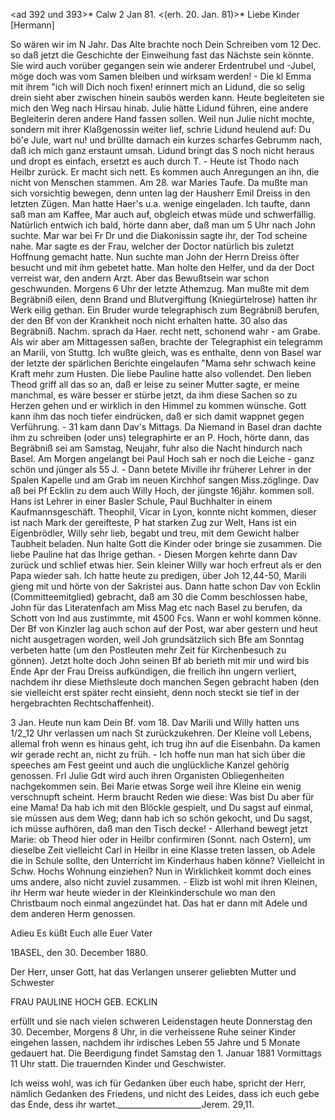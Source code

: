 <ad 392 und 393>* Calw 2 Jan 81.
 <(erh. 20. Jan. 81)>*
Liebe Kinder [Hermann]

So wären wir im N Jahr. Das Alte brachte noch Dein Schreiben vom 12 Dec. so daß jetzt die Geschichte der Einweihung fast das Nächste sein könnte. Sie wird auch vorüber gegangen sein wie anderer Erdentrubel und -Jubel, möge doch was vom Samen bleiben und wirksam werden! - Die kl Emma mit ihrem "ich will Dich noch fixen! erinnert mich an Lidund, die so selig drein sieht aber zwischen hinein saubös werden kann. Heute begleiteten sie mich den Weg nach Hirsau hinab. Julie hätte Lidund führen, eine andere Begleiterin deren andere Hand fassen sollen. Weil nun Julie nicht mochte, sondern mit ihrer Klaßgenossin weiter lief, schrie Lidund heulend auf: Du bö'e Jule, wart nu! und brüllte darnach ein kurzes scharfes Gebrumm nach, daß ich mich ganz erstaunt umsah. Lidund bringt das S noch nicht heraus und dropt es einfach, ersetzt es auch durch T. - Heute ist Thodo nach Heilbr zurück. Er macht sich nett. Es kommen auch Anregungen an ihn, die nicht von Menschen stammen. Am 28. war Maries Taufe. Da mußte man sich vorsichtig bewegen, denn unten lag der Hausherr Emil Dreiss in den letzten Zügen. Man hatte Haer's u.a. wenige eingeladen. Ich taufte, dann saß man am Kaffee, Mar auch auf, obgleich etwas müde und schwerfällig. Natürlich entwich ich bald, hörte dann aber, daß man um 5 Uhr nach John suchte. Mar war bei Fr Dr und die Diakonissin sagte ihr, der Tod scheine nahe. Mar sagte es der Frau, welcher der Doctor natürlich bis zuletzt Hoffnung gemacht hatte. Nun suchte man John der Herrn Dreiss öfter besucht und mit ihm gebetet hatte. Man holte den Helfer, und da der Doct verreist war, den andern Arzt. Aber das Bewußtsein war schon geschwunden. Morgens 6 Uhr der letzte Athemzug. Man mußte mit dem Begräbniß eilen, denn Brand und Blutvergiftung (Kniegürtelrose) hatten ihr Werk eilig gethan. Ein Bruder wurde telegraphisch zum Begräbniß berufen, der den Bf von der Krankheit noch nicht erhalten hatte. 30 also das Begräbniß. Nachm. sprach da Haer. recht nett, schonend wahr - am Grabe. Als wir aber am Mittagessen saßen, brachte der Telegraphist ein telegramm an Marili, von Stuttg. Ich wußte gleich, was es enthalte, denn von Basel war der letzte der spärlichen Berichte eingelaufen "Mama sehr schwach keine Kraft mehr zum Husten. Die liebe Pauline hatte also vollendet. 
Den lieben Theod griff all das so an, daß er leise zu seiner Mutter sagte, er meine manchmal, es wäre besser er stürbe jetzt, da ihm diese Sachen so zu Herzen gehen und er wirklich in den Himmel zu kommen wünsche. Gott kann ihm das noch tiefer eindrücken, daß er sich damit wappnet gegen Verführung. - 31 kam dann Dav's Mittags. Da Niemand in Basel dran dachte ihm zu schreiben (oder uns) telegraphirte er an P. Hoch, hörte dann, das Begräbniß sei am Samstag, Neujahr, fuhr also die Nacht hindurch nach Basel. Am Morgen angelangt bei Paul Hoch sah er noch die Leiche - ganz schön und jünger als 55 J. - Dann betete Miville ihr früherer Lehrer in der Spalen Kapelle und am Grab im neuen Kirchhof sangen Miss.zöglinge. Dav aß bei Pf Ecklin zu dem auch Willy Hoch, der jüngste 16jähr. kommen soll. Hans ist Lehrer in einer Basler Schule, Paul Buchhalter in einem Kaufmannsgeschäft. Theophil, Vicar in Lyon, konnte nicht kommen, dieser ist nach Mark der gereifteste, P hat starken Zug zur Welt, Hans ist ein Eigenbrödler, Willy sehr lieb, begabt und treu, mit dem Gewicht halber Taubheit beladen. Nun halte Gott die Kinder oder bringe sie zusammen. Die liebe Pauline hat das Ihrige gethan. - Diesen Morgen kehrte dann Dav zurück und schlief etwas hier. Sein kleiner Willy war hoch erfreut als er den Papa wieder sah. Ich hatte heute zu predigen, über Joh 12,44-50, Marili gieng mit und hörte von der Sakristei aus. Dann hatte schon Dav von Ecklin (Committeemitglied) gebracht, daß am 30 die Comm beschlossen habe, John für das Literatenfach am Miss Mag etc nach Basel zu berufen, da Schott von Ind aus zustimmte, mit 4500 Fcs. Wann er wohl kommen könne. Der Bf von Kinzler lag auch schon auf der Post, war aber gestern und heut nicht ausgetragen worden, weil Joh grundsätzlich sich Bfe am Sonntag verbeten hatte (um den Postleuten mehr Zeit für Kirchenbesuch zu gönnen). Jetzt holte doch John seinen Bf ab berieth mit mir und wird bis Ende Apr der Frau Dreiss aufkündigen, die freilich ihn ungern verliert, nachdem ihr diese Miethsleute doch manchen Segen gebracht haben (den sie vielleicht erst später recht einsieht, denn noch steckt sie tief in der hergebrachten Rechtschaffenheit).

3 Jan. Heute nun kam Dein Bf. vom 18. Dav Marili und Willy hatten uns 1/2_12 Uhr verlassen um nach St zurückzukehren. Der Kleine voll Lebens, allemal froh wenn es hinaus geht, ich trug ihn auf die Eisenbahn. Da kamen wir gerade recht an, nicht zu früh. - Ich hoffe nun man hat sich über die speeches am Fest geeint und auch die unglückliche Kanzel gehörig genossen. Frl Julie Gdt wird auch ihren Organisten Obliegenheiten nachgekommen sein. Bei Marie etwas Sorge weil ihre Kleine ein wenig verschnupft scheint. Herm braucht Reden wie diese: Was bist Du aber für eine Mama! Da hab ich mit den Blöckle gespielt, und Du sagst auf einmal, sie müssen aus dem Weg; dann hab ich so schön gekocht, und Du sagst, ich müsse aufhören, daß man den Tisch decke! - Allerhand bewegt jetzt Marie: ob Theod hier oder in Heilbr confirmiren (Sonnt. nach Ostern), um dieselbe Zeit vielleicht Carl in Heilbr in eine Klasse treten lassen, ob Adele die in Schule sollte, den Unterricht im Kinderhaus haben könne? Vielleicht in Schw. Hochs Wohnung einziehen? Nun in Wirklichkeit kommt doch eines ums andere, also nicht zuviel zusammen. - Elizb ist wohl mit ihren Kleinen, ihr Herm war heute wieder in der Kleinkinderschule wo man den Christbaum noch einmal angezündet hat. Das hat er dann mit Adele und dem anderen Herm genossen.

Adieu Es küßt Euch alle
 Euer Vater


 1BASEL, den 30. December 1880.

Der Herr, unser Gott, hat das Verlangen unserer geliebten Mutter und Schwester

 FRAU PAULINE HOCH GEB. ECKLIN

erfüllt und sie nach vielen schweren Leidenstagen heute Donnerstag den 30. December, Morgens 8 Uhr, in die verheissene Ruhe seiner Kinder eingehen lassen, nachdem ihr irdisches Leben 55 Jahre und 5 Monate gedauert hat. 
Die Beerdigung findet Samstag den 1. Januar 1881 Vormittags 11 Uhr statt. 
 Die trauernden Kinder und Geschwister.


 Ich weiss wohl, was ich für Gedanken über euch habe,
 spricht der Herr, nämlich Gedanken des Friedens,
 und nicht des Leides, dass ich euch gebe das Ende,
 dess ihr wartet._____________________Jerem. 29,11.

